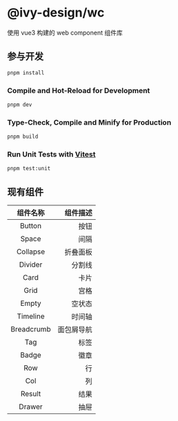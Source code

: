 # @ivy-design/wc

使用 vue3 构建的 web component 组件库

## 参与开发

```sh
pnpm install
```

### Compile and Hot-Reload for Development

```sh
pnpm dev
```

### Type-Check, Compile and Minify for Production

```sh
pnpm build
```

### Run Unit Tests with [Vitest](https://vitest.dev/)

```sh
pnpm test:unit
```

## 现有组件

|    组件名称    |  组件描述 |
|:----------:|------:|
|   Button   |    按钮 |
|   Space    |    间隔 |
|  Collapse  |  折叠面板 |
|  Divider   |   分割线 |
|    Card    |    卡片 |
|    Grid    |    宫格 |
|   Empty    |   空状态 |
|  Timeline  |   时间轴 |
| Breadcrumb | 面包屑导航 |
|    Tag     |    标签 |
|   Badge    |    徽章 |
|    Row     |     行 |
|    Col     |     列 |
|   Result   |    结果 |
|   Drawer   |    抽屉 |
